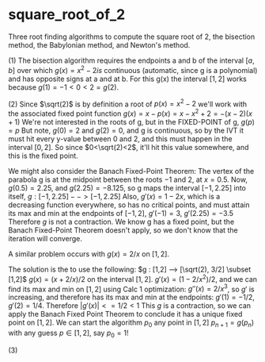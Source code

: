 # square_root_of_2

Three root finding algorithms to compute the square root of 2, the bisection method, the Babylonian method, and Newton's method.

(1) The bisection algorithm requires the endpoints a and b of the interval $[a,b]$ over which $g(x)=x^2-2 is$ continuous (automatic, since g is a polynomial) and has opposite signs at a and at b.  For this g(x) the interval $[1,2]$ works because $g(1)=-1<0<2=g(2)$.

(2) Since $\sqrt(2)$ is by definition a root of 
               $p(x) = x^2-2$
 we'll work with the associated fixed point function
               $g(x) = x-p(x) = x-x^2+2 = -(x-2)(x+1)$
 We're not interested in the roots of g, but in the FIXED-POINT of g,
               $g(p) = p$
 But note, $g(0) = 2$ and $g(2) = 0$, and g is continuous, so by the IVT it must
 hit every y-value between 0 and 2, and this must happen in the interval $[0,2]$.
 So since $0<\sqrt(2)<2$, it'll hit this value somewhere, and this is the fixed
 point.

 We might also consider the Banach Fixed-Point Theorem:  The vertex of the 
 parabola g is at the midpoint between the roots $-1$ and 2, at $x = 0.5$.
 Now, $g(0.5)=2.25$, and $g(2.25) = -8.125$, so g maps the interval $[-1,2.25]$ into
 itself,
               $g : [-1,2.25]-->[-1,2.25]$
 Also, $g'(x) = 1-2x$, which is a decreasing function everywhere, so has no
 critical points, and must attain its max and min at the endpoints of $[-1,2]$,
               $g'(-1) = 3$,     $g'(2.25) = -3.5$
 Therefore $g$ is not a contraction. We know g has a fixed point, but the Banach
 Fixed-Point Theorem doesn't apply, so we don't know that the iteration will
 converge.

 A similar problem occurs with $g(x) = 2/x$ on $[1,2]$.

 The solution is the to use the following:
               $g : [1,2] --> [\sqrt(2), 3/2] \subset [1,2]$
               $g(x) = (x+2/x)/2$
 on the interval $[1,2]$.  $g'(x) = (1-2/x^2)/2$, and we can find its max and min
 on $[1,2]$ using Calc 1 optimization: $g''(x) = 2/x^3$, so $g'$ is increasing,
 and therefore has its max and min at the endpoints:  $g'(1) = -1/2$,
 $g'(2) = 1/4$.  Therefore
               $|g'(x)| <= 1/2 < 1$
 This $g$ is a contraction, so we can apply the Banach Fixed Point Theorem to conclude it has a unique fixed point on $[1,2]$.  We can start the algorithm 
                $p_0$ any point in $[1,2]$
                $p_{n+1}=g(p_n$)
 with any guess $p\in [1,2]$, say $p_0=1$!

 (3) 